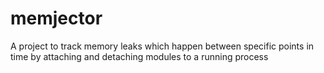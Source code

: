 # memjector
A project to track memory leaks which happen between specific points in time by attaching and detaching modules to a running process
